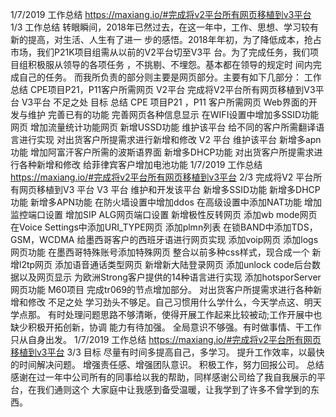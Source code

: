 1/7/2019
⼯作总结
https://maxiang.io/#完成将v2平台所有⽹⻚移植到v3平台
1/3
工作总结
转眼瞬间，2018年已然过去，在这一年中，工作、思想、学习较有新的提高，对生活、人生有了进一
步的感悟。2018年年初，为了降低成本，抢占市场，我们P21K项目组需从以前的V2平台切至V3平
台。为了完成任务，我们项目组积极服从领导的各项任务 ，不挑剔、不埋怨。基本都在领导的规定时
间内完成自己的任务。
而我所负责的部分则主要是网页部分。主要有如下几部分：
工作总结
CPE项目P21，P11客户所需网页
V2平台
完成将V2平台所有网页移植到V3平台
V3平台
不足之处
目标
总结
CPE 项目P21 ，P11 客户所需网页
Web界面的开发与维护
完善已有的功能
完善网页各种信息显示
在WIFI设置中增加多SSID功能网页
增加流量统计功能网页
新增USSD功能
维护该平台
给不同的客户所需翻译语言进行实现
对出货客户所提需求进行新增和修改
V2 平台
维护该平台
新增多apn功能
增加阿富汗客户所需的波斯语界面
新增多DHCP功能
对出货客户所提需求进行各种新增和修改
给菲律宾客户增加电池功能
1/7/2019
⼯作总结
https://maxiang.io/#完成将v2平台所有⽹⻚移植到v3平台
2/3
完成将V2 平台所有网页移植到V3 平台
V3 平台
维护和开发该平台
新增多SSID功能
新增多DHCP功能
新增多APN功能
在防火墙设置中增加ddos
在高级设置中添加NAT功能
增加监控端口设置
增加SIP ALG网页端口设置
新增极性反转网页
添加wb mode网页
在Voice Settings中添加URI_TYPE网页
添加plmn列表
在锁BAND中添加TDS，GSM，WCDMA
给墨西哥客户的西班牙语进行网页实现
添加voip网页
添加logs网页功能
在墨西哥特殊账号添加特殊网页
整合以前多种css样式，现合成一个
新增l2tp网页
添加语音通话类型网页
新增新大陆登录网页
添加unlock code后台数据以及网页显示
为欧洲Strong客户提供的14种语言进行实现
添加hotsporServer网页功能
M60项目 完成tr069的节点增加部分。
对出货客户所提需求进行各种新增和修改
不足之处
学习劲头不够足。自己习惯用什么学什么，今天学点这、明天学点那。
有时处理问题思路不够清晰，使得开展工作起来比较被动;工作开展中也缺少积极开拓创新，协调
能力有待加强。
全局意识不够强。有时做事情、干工作只从自身出发。
1/7/2019
⼯作总结
https://maxiang.io/#完成将v2平台所有⽹⻚移植到v3平台
3/3
目标
尽量有时间多提高自己，多学习。
提升工作效率，以最快的时间解决问题。
增强责任感、增强团队意识。
积极工作，努力回报公司。
总结
感谢在过一年中公司所有的同事给以我的帮助，同样感谢公司给了我自我展示的平台，在我们通则这个
大家庭中让我感到备受温暖，让我学到了许多不曾学到的东西。

